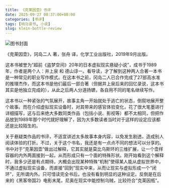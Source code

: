 ```yaml
---
title: 《克莱因壶》书评
date: 2025-09-27 08:37:00+08:00
categories: [书评]
tags: [响马读书, 小说]
slug: klein-bottle-review
---
```


<div class="p-3 text-center">
  <img class="img-fluid" src="/uploads/2025/0927/book-cover.png" alt="图书封面">
</div>

《克莱因壶》，冈岛二人 著，张舟 译，化学工业出版社，2019年9月出版。

这本书被誉为“超前《盗梦空间》20年的日本虚拟现实悬疑小说”，成书于1989年，作者是两个人：井上泉 和 德山谆一。看导读，才了解到这种两人合著一本书是一种常见的职业写作模式。在这本书之前，冈岛二人已合作完成了27部高水准的推理杰作，而这本书是他们最后一部合著（但据井上泉后来的回忆录说，这本书其实是他独立完成的），从此之后两人分道扬镳，各自用不同的笔名继续写作。

这本书以一种紧张的气氛展开，故事主角一开始就处于逃亡的状态，倒叙地展开整个故事。而在介绍虚拟现实设备时，对其带来的感官体验变化，花了很大笔墨进行详细描写，这与后来绝大多数同类作品（包括小说、影视等）都不太相同，但把作品放到1989年那个时代就好理解了，因为大多数读者当时对于这样的设定应该都还是比较陌生的。

关于悬疑类作品的书评，不适宜讲述太多故事本身内容，以免发生剧透，造成别人阅读体验的打折。不过，关于这个书名，我还是有一点点不同的想法可以分享的。书中对于“克莱因壶”做出过解释，它其实就是莫比乌斯环的三维扩展，让一个壶样容器的内外两面接到一起，从而形成只有一个面的特殊形状。刚开始看到这个解释时，我多少还是有点期待，大概会出现某种特殊“机制”使得某人能从虚拟世界中，不通过虚拟现实设备，而直接“回到”现实中来，从而让现实与虚拟形成一个“闭环”，无所谓内外。只可惜读完全书后，也没有看到明显的这种设定。反倒是在后来的《黑客帝国2》电影末尾，尼奥在现实中能控制乌贼，比较符合“克莱因瓶”。
